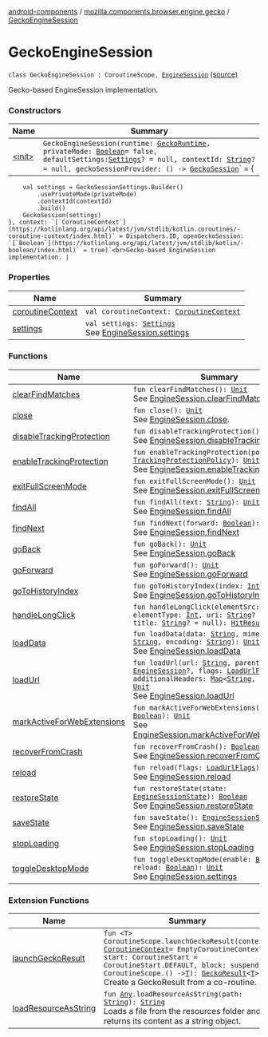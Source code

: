 [android-components](../../index.md) / [mozilla.components.browser.engine.gecko](../index.md) / [GeckoEngineSession](./index.md)

# GeckoEngineSession

`class GeckoEngineSession : CoroutineScope, `[`EngineSession`](../../mozilla.components.concept.engine/-engine-session/index.md) [(source)](https://github.com/mozilla-mobile/android-components/blob/master/components/browser/engine-gecko-beta/src/main/java/mozilla/components/browser/engine/gecko/GeckoEngineSession.kt#L55)

Gecko-based EngineSession implementation.

### Constructors

| Name | Summary |
|---|---|
| [&lt;init&gt;](-init-.md) | `GeckoEngineSession(runtime: `[`GeckoRuntime`](https://mozilla.github.io/geckoview/javadoc/mozilla-central/org/mozilla/geckoview/GeckoRuntime.html)`, privateMode: `[`Boolean`](https://kotlinlang.org/api/latest/jvm/stdlib/kotlin/-boolean/index.html)` = false, defaultSettings: `[`Settings`](../../mozilla.components.concept.engine/-settings/index.md)`? = null, contextId: `[`String`](https://kotlinlang.org/api/latest/jvm/stdlib/kotlin/-string/index.html)`? = null, geckoSessionProvider: () -> `[`GeckoSession`](https://mozilla.github.io/geckoview/javadoc/mozilla-central/org/mozilla/geckoview/GeckoSession.html)` = {
        val settings = GeckoSessionSettings.Builder()
            .usePrivateMode(privateMode)
            .contextId(contextId)
            .build()
        GeckoSession(settings)
    }, context: `[`CoroutineContext`](https://kotlinlang.org/api/latest/jvm/stdlib/kotlin.coroutines/-coroutine-context/index.html)` = Dispatchers.IO, openGeckoSession: `[`Boolean`](https://kotlinlang.org/api/latest/jvm/stdlib/kotlin/-boolean/index.html)` = true)`<br>Gecko-based EngineSession implementation. |

### Properties

| Name | Summary |
|---|---|
| [coroutineContext](coroutine-context.md) | `val coroutineContext: `[`CoroutineContext`](https://kotlinlang.org/api/latest/jvm/stdlib/kotlin.coroutines/-coroutine-context/index.html) |
| [settings](settings.md) | `val settings: `[`Settings`](../../mozilla.components.concept.engine/-settings/index.md)<br>See [EngineSession.settings](../../mozilla.components.concept.engine/-engine-session/settings.md) |

### Functions

| Name | Summary |
|---|---|
| [clearFindMatches](clear-find-matches.md) | `fun clearFindMatches(): `[`Unit`](https://kotlinlang.org/api/latest/jvm/stdlib/kotlin/-unit/index.html)<br>See [EngineSession.clearFindMatches](../../mozilla.components.concept.engine/-engine-session/clear-find-matches.md) |
| [close](close.md) | `fun close(): `[`Unit`](https://kotlinlang.org/api/latest/jvm/stdlib/kotlin/-unit/index.html)<br>See [EngineSession.close](../../mozilla.components.concept.engine/-engine-session/close.md). |
| [disableTrackingProtection](disable-tracking-protection.md) | `fun disableTrackingProtection(): `[`Unit`](https://kotlinlang.org/api/latest/jvm/stdlib/kotlin/-unit/index.html)<br>See [EngineSession.disableTrackingProtection](../../mozilla.components.concept.engine/-engine-session/disable-tracking-protection.md) |
| [enableTrackingProtection](enable-tracking-protection.md) | `fun enableTrackingProtection(policy: `[`TrackingProtectionPolicy`](../../mozilla.components.concept.engine/-engine-session/-tracking-protection-policy/index.md)`): `[`Unit`](https://kotlinlang.org/api/latest/jvm/stdlib/kotlin/-unit/index.html)<br>See [EngineSession.enableTrackingProtection](../../mozilla.components.concept.engine/-engine-session/enable-tracking-protection.md) |
| [exitFullScreenMode](exit-full-screen-mode.md) | `fun exitFullScreenMode(): `[`Unit`](https://kotlinlang.org/api/latest/jvm/stdlib/kotlin/-unit/index.html)<br>See [EngineSession.exitFullScreenMode](../../mozilla.components.concept.engine/-engine-session/exit-full-screen-mode.md) |
| [findAll](find-all.md) | `fun findAll(text: `[`String`](https://kotlinlang.org/api/latest/jvm/stdlib/kotlin/-string/index.html)`): `[`Unit`](https://kotlinlang.org/api/latest/jvm/stdlib/kotlin/-unit/index.html)<br>See [EngineSession.findAll](../../mozilla.components.concept.engine/-engine-session/find-all.md) |
| [findNext](find-next.md) | `fun findNext(forward: `[`Boolean`](https://kotlinlang.org/api/latest/jvm/stdlib/kotlin/-boolean/index.html)`): `[`Unit`](https://kotlinlang.org/api/latest/jvm/stdlib/kotlin/-unit/index.html)<br>See [EngineSession.findNext](../../mozilla.components.concept.engine/-engine-session/find-next.md) |
| [goBack](go-back.md) | `fun goBack(): `[`Unit`](https://kotlinlang.org/api/latest/jvm/stdlib/kotlin/-unit/index.html)<br>See [EngineSession.goBack](../../mozilla.components.concept.engine/-engine-session/go-back.md) |
| [goForward](go-forward.md) | `fun goForward(): `[`Unit`](https://kotlinlang.org/api/latest/jvm/stdlib/kotlin/-unit/index.html)<br>See [EngineSession.goForward](../../mozilla.components.concept.engine/-engine-session/go-forward.md) |
| [goToHistoryIndex](go-to-history-index.md) | `fun goToHistoryIndex(index: `[`Int`](https://kotlinlang.org/api/latest/jvm/stdlib/kotlin/-int/index.html)`): `[`Unit`](https://kotlinlang.org/api/latest/jvm/stdlib/kotlin/-unit/index.html)<br>See [EngineSession.goToHistoryIndex](../../mozilla.components.concept.engine/-engine-session/go-to-history-index.md) |
| [handleLongClick](handle-long-click.md) | `fun handleLongClick(elementSrc: `[`String`](https://kotlinlang.org/api/latest/jvm/stdlib/kotlin/-string/index.html)`?, elementType: `[`Int`](https://kotlinlang.org/api/latest/jvm/stdlib/kotlin/-int/index.html)`, uri: `[`String`](https://kotlinlang.org/api/latest/jvm/stdlib/kotlin/-string/index.html)`? = null, title: `[`String`](https://kotlinlang.org/api/latest/jvm/stdlib/kotlin/-string/index.html)`? = null): `[`HitResult`](../../mozilla.components.concept.engine/-hit-result/index.md)`?` |
| [loadData](load-data.md) | `fun loadData(data: `[`String`](https://kotlinlang.org/api/latest/jvm/stdlib/kotlin/-string/index.html)`, mimeType: `[`String`](https://kotlinlang.org/api/latest/jvm/stdlib/kotlin/-string/index.html)`, encoding: `[`String`](https://kotlinlang.org/api/latest/jvm/stdlib/kotlin/-string/index.html)`): `[`Unit`](https://kotlinlang.org/api/latest/jvm/stdlib/kotlin/-unit/index.html)<br>See [EngineSession.loadData](../../mozilla.components.concept.engine/-engine-session/load-data.md) |
| [loadUrl](load-url.md) | `fun loadUrl(url: `[`String`](https://kotlinlang.org/api/latest/jvm/stdlib/kotlin/-string/index.html)`, parent: `[`EngineSession`](../../mozilla.components.concept.engine/-engine-session/index.md)`?, flags: `[`LoadUrlFlags`](../../mozilla.components.concept.engine/-engine-session/-load-url-flags/index.md)`, additionalHeaders: `[`Map`](https://kotlinlang.org/api/latest/jvm/stdlib/kotlin.collections/-map/index.html)`<`[`String`](https://kotlinlang.org/api/latest/jvm/stdlib/kotlin/-string/index.html)`, `[`String`](https://kotlinlang.org/api/latest/jvm/stdlib/kotlin/-string/index.html)`>?): `[`Unit`](https://kotlinlang.org/api/latest/jvm/stdlib/kotlin/-unit/index.html)<br>See [EngineSession.loadUrl](../../mozilla.components.concept.engine/-engine-session/load-url.md) |
| [markActiveForWebExtensions](mark-active-for-web-extensions.md) | `fun markActiveForWebExtensions(active: `[`Boolean`](https://kotlinlang.org/api/latest/jvm/stdlib/kotlin/-boolean/index.html)`): `[`Unit`](https://kotlinlang.org/api/latest/jvm/stdlib/kotlin/-unit/index.html)<br>See [EngineSession.markActiveForWebExtensions](../../mozilla.components.concept.engine/-engine-session/mark-active-for-web-extensions.md). |
| [recoverFromCrash](recover-from-crash.md) | `fun recoverFromCrash(): `[`Boolean`](https://kotlinlang.org/api/latest/jvm/stdlib/kotlin/-boolean/index.html)<br>See [EngineSession.recoverFromCrash](../../mozilla.components.concept.engine/-engine-session/recover-from-crash.md) |
| [reload](reload.md) | `fun reload(flags: `[`LoadUrlFlags`](../../mozilla.components.concept.engine/-engine-session/-load-url-flags/index.md)`): `[`Unit`](https://kotlinlang.org/api/latest/jvm/stdlib/kotlin/-unit/index.html)<br>See [EngineSession.reload](../../mozilla.components.concept.engine/-engine-session/reload.md) |
| [restoreState](restore-state.md) | `fun restoreState(state: `[`EngineSessionState`](../../mozilla.components.concept.engine/-engine-session-state/index.md)`): `[`Boolean`](https://kotlinlang.org/api/latest/jvm/stdlib/kotlin/-boolean/index.html)<br>See [EngineSession.restoreState](../../mozilla.components.concept.engine/-engine-session/restore-state.md) |
| [saveState](save-state.md) | `fun saveState(): `[`EngineSessionState`](../../mozilla.components.concept.engine/-engine-session-state/index.md)<br>See [EngineSession.saveState](../../mozilla.components.concept.engine/-engine-session/save-state.md) |
| [stopLoading](stop-loading.md) | `fun stopLoading(): `[`Unit`](https://kotlinlang.org/api/latest/jvm/stdlib/kotlin/-unit/index.html)<br>See [EngineSession.stopLoading](../../mozilla.components.concept.engine/-engine-session/stop-loading.md) |
| [toggleDesktopMode](toggle-desktop-mode.md) | `fun toggleDesktopMode(enable: `[`Boolean`](https://kotlinlang.org/api/latest/jvm/stdlib/kotlin/-boolean/index.html)`, reload: `[`Boolean`](https://kotlinlang.org/api/latest/jvm/stdlib/kotlin/-boolean/index.html)`): `[`Unit`](https://kotlinlang.org/api/latest/jvm/stdlib/kotlin/-unit/index.html)<br>See [EngineSession.settings](../../mozilla.components.concept.engine/-engine-session/settings.md) |

### Extension Functions

| Name | Summary |
|---|---|
| [launchGeckoResult](../kotlinx.coroutines.-coroutine-scope/launch-gecko-result.md) | `fun <T> CoroutineScope.launchGeckoResult(context: `[`CoroutineContext`](https://kotlinlang.org/api/latest/jvm/stdlib/kotlin.coroutines/-coroutine-context/index.html)` = EmptyCoroutineContext, start: CoroutineStart = CoroutineStart.DEFAULT, block: suspend CoroutineScope.() -> `[`T`](../kotlinx.coroutines.-coroutine-scope/launch-gecko-result.md#T)`): `[`GeckoResult`](https://mozilla.github.io/geckoview/javadoc/mozilla-central/org/mozilla/geckoview/GeckoResult.html)`<`[`T`](../kotlinx.coroutines.-coroutine-scope/launch-gecko-result.md#T)`>`<br>Create a GeckoResult from a co-routine. |
| [loadResourceAsString](../../mozilla.components.support.test.file/kotlin.-any/load-resource-as-string.md) | `fun `[`Any`](https://kotlinlang.org/api/latest/jvm/stdlib/kotlin/-any/index.html)`.loadResourceAsString(path: `[`String`](https://kotlinlang.org/api/latest/jvm/stdlib/kotlin/-string/index.html)`): `[`String`](https://kotlinlang.org/api/latest/jvm/stdlib/kotlin/-string/index.html)<br>Loads a file from the resources folder and returns its content as a string object. |
